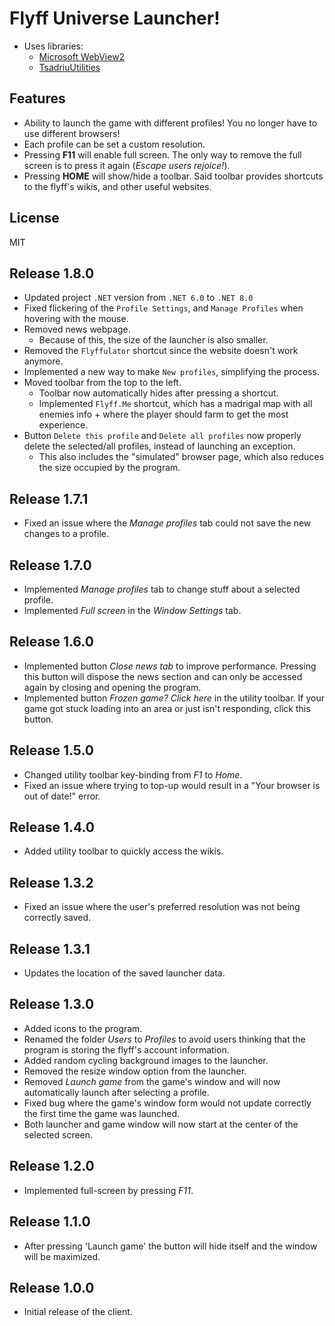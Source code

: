 # Flyff Universe Launcher!
* Uses libraries:
  * [Microsoft WebView2](https://docs.microsoft.com/en-us/microsoft-edge/webview2/)
  * [TsadriuUtilities](https://github.com/Tsadriu/TsadriuUtilities)

##  Features 
* Ability to launch the game with different profiles! You no longer have to use different browsers!
* Each profile can be set a custom resolution.
* Pressing **F11** will enable full screen. The only way to remove the full screen is to press it again (*Escape users rejoice!*).
* Pressing **HOME** will show/hide a toolbar. Said toolbar provides shortcuts to the flyff's wikis, and other useful websites.

##  License
MIT

## Release 1.8.0
* Updated project `.NET` version from `.NET 6.0` to `.NET 8.0`
* Fixed flickering of the ``Profile Settings``, and ``Manage Profiles`` when hovering with the mouse.
* Removed news webpage.
  * Because of this, the size of the launcher is also smaller.
* Removed the `Flyffulator` shortcut since the website doesn't work anymore.
* Implemented a new way to make ``New profiles``, simplifying the process.
* Moved toolbar from the top to the left.
  * Toolbar now automatically hides after pressing a shortcut.
  * Implemented ``Flyff.Me`` shortcut, which has a madrigal map with all enemies info + where the player should farm to get the most experience.
* Button ``Delete this profile`` and ``Delete all profiles`` now properly delete the selected/all profiles, instead of launching an exception.
  * This also includes the "simulated" browser page, which also reduces the size occupied by the program.

## Release 1.7.1
* Fixed an issue where the *Manage profiles* tab could not save the new changes to a profile.

## Release 1.7.0
* Implemented *Manage profiles* tab to change stuff about a selected profile.
* Implemented *Full screen* in the *Window Settings* tab.

## Release 1.6.0
* Implemented button *Close news tab* to improve performance. Pressing this button will dispose the news section and can only be accessed again by closing and opening the program.
* Implemented button *Frozen game? Click here* in the utility toolbar. If your game got stuck loading into an area or just isn't responding, click this button.

## Release 1.5.0
* Changed utility toolbar key-binding from *F1* to *Home*.
* Fixed an issue where trying to top-up would result in a "Your browser is out of date!" error.

## Release 1.4.0
* Added utility toolbar to quickly access the wikis.

## Release 1.3.2
* Fixed an issue where the user's preferred resolution was not being correctly saved.

## Release 1.3.1
* Updates the location of the saved launcher data.

## Release 1.3.0
* Added icons to the program.
* Renamed the folder *Users* to *Profiles* to avoid users thinking that the program is storing the flyff's account information.
* Added random cycling background images to the launcher.
* Removed the resize window option from the launcher.
* Removed *Launch game* from the game's window and will now automatically launch after selecting a profile.
* Fixed bug where the game's window form would not update correctly the first time the game was launched.
* Both launcher and game window will now start at the center of the selected screen.

## Release 1.2.0
* Implemented full-screen by pressing *F11*.

## Release 1.1.0
* After pressing 'Launch game' the button will hide itself and the window will be maximized.

## Release 1.0.0
* Initial release of the client.
